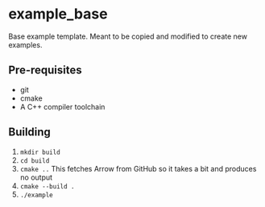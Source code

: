 # example_base

Base example template. Meant to be copied and modified to create new examples.

## Pre-requisites

- git
- cmake
- A C++ compiler toolchain

## Building

1. `mkdir build`
2. `cd build`
3. `cmake ..`
   This fetches Arrow from GitHub so it takes a bit and produces no output
4. `cmake --build .`
5. `./example`
